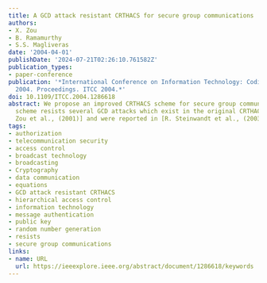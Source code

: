 ```yaml
---
title: A GCD attack resistant CRTHACS for secure group communications
authors:
- X. Zou
- B. Ramamurthy
- S.S. Magliveras
date: '2004-04-01'
publishDate: '2024-07-21T02:26:10.761582Z'
publication_types:
- paper-conference
publication: '*International Conference on Information Technology: Coding and Computing,
  2004. Proceedings. ITCC 2004.*'
doi: 10.1109/ITCC.2004.1286618
abstract: We propose an improved CRTHACS scheme for secure group communications. The
  scheme resists several GCD attacks which exist in the original CRTHACS scheme [X.
  Zou et al., (2001)] and were reported in [R. Steinwandt et al., (2003)].
tags:
- authorization
- telecommunication security
- access control
- broadcast technology
- broadcasting
- Cryptography
- data communication
- equations
- GCD attack resistant CRTHACS
- hierarchical access control
- information technology
- message authentication
- public key
- random number generation
- resists
- secure group communications
links:
- name: URL
  url: https://ieeexplore.ieee.org/abstract/document/1286618/keywords
---
```

